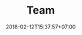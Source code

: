 ---
title: 'Team'
description: 'We deliver a complete range of digital services.'
date: 2018-02-12T15:37:57+07:00
header_transparent: false
summary_type: "framework/summary/summary-team.html"

menu:
  footer_secondary:
    weight: 2

hero:
  headings:
    heading: "Meet The Team"
  background:
    background_image: "images/photos/home/team-large.webp"
    background_image_blend_mode: "overlay"
    background_gradient: true
---